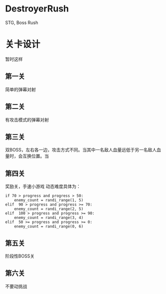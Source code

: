 # DestroyerRush
 STG, Boss Rush

# 关卡设计
 暂时这样
## 第一关
 简单的弹幕对射
## 第二关
 有攻击模式的弹幕对射
## 第三关
 双BOSS，左右各一边，攻击方式不同。当其中一名敌人血量远低于另一名敌人血量时，会互换位置。当
## 第四关
 奖励关，手速小游戏
 动态难度具体为：

	if 70 > progress and progress > 50:
		enemy_count = randi_range(1, 5)
	elif  90 > progress and progress >= 70:
		enemy_count = randi_range(2, 5)
	elif  100 > progress and progress >= 90:
		enemy_count = randi_range(3, 4)
	elif  50 >= progress and progress >= 0:
		enemy_count = randi_range(0, 6)
## 第五关
 阶段性BOSS关
## 第六关
 不要动挑战

